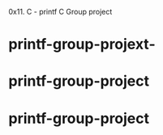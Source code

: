 0x11. C - printf
C
Group project
# printf-group-projext-
# printf-group-project
# printf-group-project
